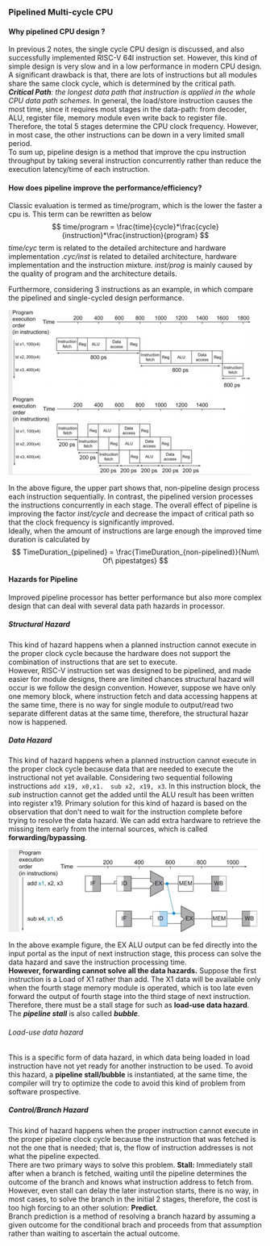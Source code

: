 ### Pipelined Multi-cycle CPU

#### Why pipelined CPU design ?

In previous 2 notes, the single cycle CPU design is discussed, and also successfully implemented RISC-V 64I instruction set. However, this kind of simple design is very slow and in a low performance in modern CPU design. <br>A significant drawback is that, there are lots of instructions but all modules share the same clock cycle, which is determined by the critical path. ***Critical Path**: the longest data path that instruction is applied in the whole CPU data path schemes*. In general, the load/store instruction causes the most time, since it requires most stages in the data-path: from decoder, ALU, register file, memory module even write back to register file. Therefore, the total 5 stages determine the CPU clock frequency. However, in most case, the other instructions can be down in a very limited small period.<br> To sum up, pipeline design is a method that improve the cpu instruction throughput by taking several instruction concurrently rather than reduce the execution latency/time of each instruction.

#### How does pipeline improve the performance/efficiency?

Classic evaluation is termed as time/program, which is the lower the faster a cpu is. This term can be rewritten as below
$$
time/program = \frac{time}{cycle}*\frac{cycle}{instruction}*\frac{instruction}{program}
$$
*time/cyc* term is related to the detailed architecture and hardware implementation .*cyc/inst* is related to detailed architecture, hardware implementation and the instruction mixture. *inst/prog* is mainly caused by the quality of program and the architecture details.

Furthermore, considering 3 instructions as an example, in which compare the pipelined and single-cycled design performance.

<img src="img1/pipelineComparison.png" alt="pipelineComparison" style="zoom:50%;" />

In the above figure, the upper part shows that,  non-pipeline design process each instruction sequentially. In contrast, the pipelined version processes the instructions concurrently in each stage. The overall effect of  pipeline is improving the factor *inst/cycle* and decrease the impact of critical path so that the clock frequency is significantly improved.<br>Ideally, when the amount of instructions are large enough the improved time duration is calculated by
$$
TimeDuration_{pipelined} = \frac{TimeDuration_{non-pipelined}}{Num\ Of\ pipestatges}
$$

#### Hazards for Pipeline

Improved pipeline processor has better performance but also more complex design that can deal with several data path hazards in processor.

##### Structural Hazard

This kind of hazard happens when a planned instruction cannot execute in the proper clock cycle because the hardware does not support the combination of instructions that are set to execute.<br>However, RISC-V instruction set was designed to be pipelined, and made easier for module designs, there are limited chances structural hazard will occur is we follow the design convention. However, suppose we have only one memory block, where instruction fetch and data accessing happens at the same time, there is no way for single module to output/read two separate different datas at the same time, therefore, the structural hazar now is happened.

##### Data Hazard

This kind of hazard happens when a planned instruction cannot execute in the proper clock cycle because data that are needed to execute the instructional not yet available. Considering two sequential following instructions `add x19, x0,x1.  sub x2, x19, x3`. In this instruction block, the *sub* instruction cannot get the added until the ALU result has been written into register x19. Primary solution for this kind of hazard is based on the observation that don't need to wait for the instruction complete before trying to resolve the data hazard. We can add extra hardware to retrieve the missing item early from the internal sources, which is called **forwarding/bypassing**.

<img src="img1/bypassingExample.png" alt="bypassingExample" style="zoom:50%;" />

In the above example figure, the EX ALU output can be fed directly into the input portal as the input of next instruction stage, this process can solve the data hazard and save the instruction processing time.<br>**However, forwarding cannot solve all the data hazards.** Suppose the first instruction is a Load of X1 rather than add. The X1 data will be available only when the fourth stage memory module is operated, which is too late even forward the output of fourth stage into the third stage of next instruction. Therefore, there must be a stall stage for such as **load-use data hazard**. The ***pipeline stall*** is also called ***bubble***.

###### Load-use data hazard

This is a specific form of data hazard, in which data being loaded in load instruction have not yet ready for another instruction to be used. To avoid this hazard, a **pipeline stall/bubble** is instantiated, at the same time, the compiler will try to optimize the code to avoid this kind of problem from software prospective.

##### Control/Branch Hazard

This kind of hazard happens when the proper instruction cannot execute in the proper pipeline clock cycle because the instruction that was fetched is not the one that is needed; that is, the flow of instruction addresses is not what the pipeline expected.<br>There are two primary ways to solve this problem. **Stall:** Immediately stall after when a branch is fetched, waiting until the pipeline determines the outcome of the branch and knows what instruction address to fetch from.<br> However, even stall can delay the later instruction starts, there is no way, in most cases, to solve the branch in the initial 2 stages, therefore, the cost is too high forcing to an other solution: **Predict**. <br>Branch prediction is a method of resolving a branch hazard by assuming a given outcome for the conditional brach and proceeds from that assumption rather than waiting to ascertain the actual outcome.


